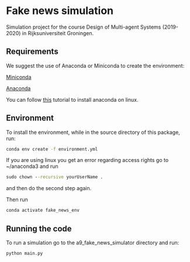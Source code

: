 # Fake news simulation
Simulation project for the course Design of Multi-agent Systems (2019-2020) in Rijksuniversiteit Groningen.

## Requirements
We suggest the use of Anaconda or Miniconda to create the environment:

[Miniconda](https://conda.io/en/latest/miniconda.html)

[Anaconda](https://www.anaconda.com/distribution/)

You can follow [this](https://problemsolvingwithpython.com/01-Orientation/01.05-Installing-Anaconda-on-Linux/) tutorial to install anaconda on linux.

## Environment
To install the environment, while in the source directory of this package, run:
```bat
conda env create -f environment.yml
```
If you are using linux you get an error regarding access rights go to ~/anaconda3 and run

```bat
sudo chown --recursive yourUserName .

```
and then do the second step again.

Then run
```bat
conda activate fake_news_env

```
## Running the code
To run a simulation go to the a9_fake_news_simulator directory and run:
```bat
python main.py
```
